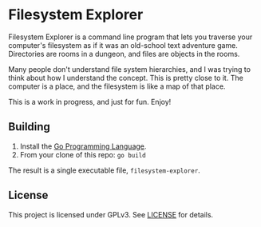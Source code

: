 # Filesystem Explorer

Filesystem Explorer is a command line program that lets you traverse your
computer's filesystem as if it was an old-school text adventure game.
Directories are rooms in a dungeon, and files are objects in the rooms.

Many people don't understand file system hierarchies, and I was trying to think
about how I understand the concept. This is pretty close to it. The computer is
a place, and the filesystem is like a map of that place.

This is a work in progress, and just for fun. Enjoy!

## Building

1. Install the [Go Programming Language](https://golang.org).
2. From your clone of this repo: `go build`

The result is a single executable file, `filesystem-explorer`.

## License

This project is licensed under GPLv3.
See [LICENSE](https://github.com/wolfteeth/filesystem-explorer/blob/main/LICENSE) for details.
